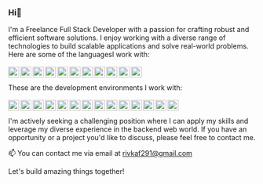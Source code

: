 ### Hi👋

I'm a Freelance Full Stack Developer with a passion for crafting robust and efficient software solutions. I enjoy working with a diverse range of technologies to build scalable applications and solve real-world problems. Here are some of the languagesI work with:
<br><br>
<img width="22px" title="GitHub" align="left" src="https://skillicons.dev/icons?i=c">
<img width="22px" title="GitHub" align="left" src="https://skillicons.dev/icons?i=cpp">
<img width="22px" title="GitHub" align="left" src="https://skillicons.dev/icons?i=cs">
<img width="22px" title="GitHub" align="left" src="https://skillicons.dev/icons?i=dotnet">
<img width="22px" title="GitHub" align="left" src="https://skillicons.dev/icons?i=java">
<img width="22px" title="GitHub" align="left" src="https://skillicons.dev/icons?i=js">
<img width="22px" title="GitHub" align="left" src="https://skillicons.dev/icons?i=html">
<img width="22px" title="GitHub" align="left" src="https://skillicons.dev/icons?i=css">
<img width="22px" title="GitHub" align="left" src="https://skillicons.dev/icons?i=nodejs">
<img width="22px" title="GitHub" align="left" src="https://skillicons.dev/icons?i=react">
<img width="22px" title="Python" align="left" src="https://skillicons.dev/icons?i=python">
<br><br>
These are the development environments I work with:
<br><br>
<img width="22px" title="GitHub" align="left" src="https://skillicons.dev/icons?i=mysql">
<img width="22px" title="GitHub" align="left" src="https://skillicons.dev/icons?i=visualstudio">
<img width="22px" title="GitHub" align="left" src="https://skillicons.dev/icons?i=vscode">
<img width="22px" title="GitHub" align="left" src="https://skillicons.dev/icons?i=github">
<img width="22px" title="Google Cloud" align="left" src="https://skillicons.dev/icons?i=googlecloud">
<img width="22px" title="AWS" align="left" src="https://skillicons.dev/icons?i=aws">
<img width="22px" title="Swagger" align="left" src="https://skillicons.dev/icons?i=swagger">
<img width="22px" title="Sass" align="left" src="https://skillicons.dev/icons?i=sass">
<img width="22px" title="Docker" align="left" src="https://skillicons.dev/icons?i=docker">
<img width="22px" title="Bootstrap" align="left" src="https://skillicons.dev/icons?i=bootstrap">
<img width="22px" title="GitHub" align="left" src="https://skillicons.dev/icons?i=git">
<img width="22px" title="GitHub" align="left" src="https://skillicons.dev/icons?i=postman">
<img width="22px" title="GitHub" align="left" src="https://skillicons.dev/icons?i=github">
<img width="22px" title="GitHub" align="left" src="https://skillicons.dev/icons?i=stackoverflow">
<br><br>
I'm actively seeking a challenging position where I can apply my skills and leverage my diverse experience in the backend web world. If you have an opportunity or a project you'd like to discuss, please feel free to contact me.

📫 You can contact me via email at rivkaf291@gmail.com

Let's build amazing things together!
